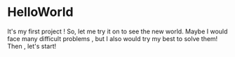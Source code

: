 # HelloWorld
It's my first project ! So, let me try it on to see the new world. 
Maybe I would face many difficult problems , but I also would try my best to solve them!
Then , let's start!
